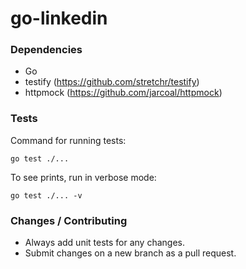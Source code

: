 # go-linkedin

### Dependencies

- Go
- testify (https://github.com/stretchr/testify)
- httpmock (https://github.com/jarcoal/httpmock)

### Tests

Command for running tests:

`go test ./...`

To see prints, run in verbose mode:

`go test ./... -v`

### Changes / Contributing

- Always add unit tests for any changes.
- Submit changes on a new branch as a pull request.
